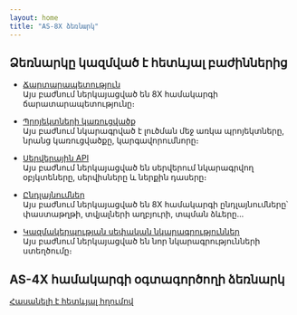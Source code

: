 ```yaml
---
layout: home
title: "AS-8X ձեռնարկ"
---
```



## Ձեռնարկը կազմված է հետևյալ բաժիններից

* [Ճարտարապետություն](src/architecture.md)  
  Այս բաժնում ներկայացված են 8X համակարգի ճարատարապետությունը։
  
* [Պրոյեկտների կառուցվածք](src/project.md)  
  Այս բաժնում նկարագրված է լուծման մեջ առկա պրոյեկտները, նրանց կառուցվածքը, կարգավորումնորը։

* [Սերվերային API](src/server_api.md)  
  Այս բաժնում ներկայացված են սերվերում նկարագրվող օբյկտեները, սերվիսները և ներքին դասերը։

* [Ընդլայնումներ](src/extensions.md)  
  Այս բաժնում ներկայացված են 8X համակարգի ընդլայնումները՝ փաստաթղթի, տվյալների աղբյուրի, տպման ձևերը...

* [Կազմակերպության սեփական նկարագրություններ](src/extensions/new_definitions.md)  
  Այս բաժնում ներկայացված են նոր նկարագրությունների ստեղծումը։

<!-- 
* [Web API](src/web_api.md)
  ...... 
-->

## AS-4X համակարգի օգտագործողի ձեռնարկ

[Հասանելի է հետևյալ հղումով](https://armsoft.github.io/as4x-docs)
